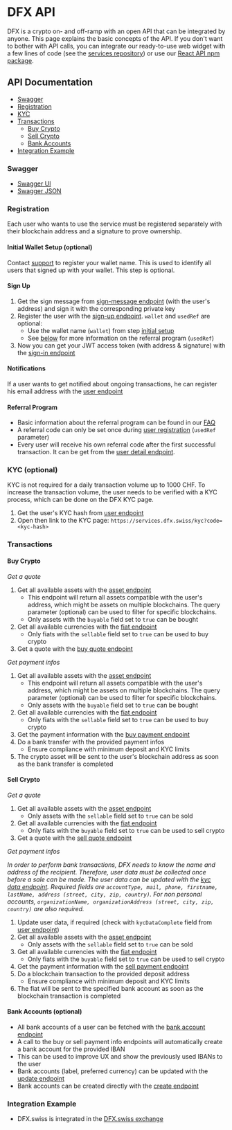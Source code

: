 # DFX API

DFX is a crypto on- and off-ramp with an open API that can be integrated by anyone. This page explains the basic concepts of the API. If you don't want to bother with API calls, you can integrate our ready-to-use web widget with a few lines of code (see the [services repository](https://github.com/DFXswiss/services#dfx-services)) or use our [React API npm package](https://www.npmjs.com/package/@dfx.swiss/react).

## API Documentation

- [Swagger](#swagger)
- [Registration](#registration)
- [KYC](#kyc-optional)
- [Transactions](#transactions)
  - [Buy Crypto](#buy-crypto)
  - [Sell Crypto](#sell-crypto)
  - [Bank Accounts](#bank-accounts-optional)
- [Integration Example](#integration-example)

### Swagger

- [Swagger UI](https://api.dfx.swiss)
- [Swagger JSON](https://api.dfx.swiss/swagger-json)

### Registration

Each user who wants to use the service must be registered separately with their blockchain address and a signature to prove ownership.

#### Initial Wallet Setup (optional)

Contact [support](mailto:support@dfx.swiss) to register your wallet name. This is used to identify all users that signed up with your wallet. This step is optional.

#### Sign Up

1. Get the sign message from [sign-message endpoint](https://api.dfx.swiss/swagger/#/Auth/AuthController_getSignMessage) (with the user's address) and sign it with the corresponding private key
1. Register the user with the [sign-up endpoint](https://api.dfx.swiss/swagger/#/Auth/AuthController_signUp). `wallet` and `usedRef` are optional:
   - Use the wallet name (`wallet`) from step [initial setup](#initial-wallet-setup-optional)
   - See [below](#referral-program) for more information on the referral program (`usedRef`)
1. Now you can get your JWT access token (with address & signature) with the [sign-in endpoint](https://api.dfx.swiss/swagger/#/Auth/AuthController_signIn)

#### Notifications

If a user wants to get notified about ongoing transactions, he can register his email address with the [user endpoint](https://api.dfx.swiss/swagger/#/User/UserController_updateUser)

#### Referral Program

- Basic information about the referral program can be found in our [FAQ](https://docs.dfx.swiss/en/faq)
- A referral code can only be set once during [user registration](#registration) (`usedRef` parameter)
- Every user will receive his own referral code after the first successful transaction. It can be get from the [user detail endpoint](https://api.dfx.swiss/swagger/#/User/UserController_getUserDetail).

### KYC (optional)

KYC is not required for a daily transaction volume up to 1000 CHF. To increase the transaction volume, the user needs to be verified with a KYC process, which can be done on the DFX KYC page.

1. Get the user's KYC hash from [user endpoint](https://api.dfx.swiss/swagger/#/User/UserController_getUser)
1. Open then link to the KYC page: `https://services.dfx.swiss/kyc?code=<kyc-hash>`

### Transactions

#### Buy Crypto

_Get a quote_

1. Get all available assets with the [asset endpoint](https://api.dfx.swiss/swagger/#/Asset/AssetController_getAllAsset)
   - This endpoint will return all assets compatible with the user's address, which might be assets on multiple blockchains. The query parameter (optional) can be used to filter for specific blockchains.
   - Only assets with the `buyable` field set to `true` can be bought
1. Get all available currencies with the [fiat endpoint](https://api.dfx.swiss/swagger/#/Fiat/FiatController_getAllFiat)
   - Only fiats with the `sellable` field set to `true` can be used to buy crypto
1. Get a quote with the [buy quote endpoint](https://api.dfx.swiss/swagger/#/Buy/BuyController_getBuyQuote)

_Get payment infos_

1. Get all available assets with the [asset endpoint](https://api.dfx.swiss/swagger/#/Asset/AssetController_getAllAsset)
   - This endpoint will return all assets compatible with the user's address, which might be assets on multiple blockchains. The query parameter (optional) can be used to filter for specific blockchains.
   - Only assets with the `buyable` field set to `true` can be bought
1. Get all available currencies with the [fiat endpoint](https://api.dfx.swiss/swagger/#/Fiat/FiatController_getAllFiat)
   - Only fiats with the `sellable` field set to `true` can be used to buy crypto
1. Get the payment information with the [buy payment endpoint](https://api.dfx.swiss/swagger/#/Buy/BuyController_createBuyWithPaymentInfo)
1. Do a bank transfer with the provided payment infos
   - Ensure compliance with minimum deposit and KYC limits
1. The crypto asset will be sent to the user's blockchain address as soon as the bank transfer is completed

#### Sell Crypto

_Get a quote_

1. Get all available assets with the [asset endpoint](https://api.dfx.swiss/swagger/#/Asset/AssetController_getAllAsset)
   - Only assets with the `sellable` field set to `true` can be sold
1. Get all available currencies with the [fiat endpoint](https://api.dfx.swiss/swagger/#/Fiat/FiatController_getAllFiat)
   - Only fiats with the `buyable` field set to `true` can be used to sell crypto
1. Get a quote with the [sell quote endpoint](https://api.dfx.swiss/swagger/#/Sell/SellController_getSellQuote)

_Get payment infos_

<em>In order to perform bank transactions, DFX needs to know the name and address of the recipient. Therefore, user data must be collected once before a sale can be made. The user data can be updated with the [kyc data endpoint](https://api.dfx.swiss/swagger#/User/UserController_updateKycData). Required fields are `accountType, mail, phone, firstname, lastName, address (street, city, zip, country)`. For non personal accounts, `organizationName, organizationAddress (street, city, zip, country)` are also required.</em>

1. Update user data, if required (check with `kycDataComplete` field from [user endpoint](https://api.dfx.swiss/swagger/#/User/UserController_getUser))
1. Get all available assets with the [asset endpoint](https://api.dfx.swiss/swagger/#/Asset/AssetController_getAllAsset)
   - Only assets with the `sellable` field set to `true` can be sold
1. Get all available currencies with the [fiat endpoint](https://api.dfx.swiss/swagger/#/Fiat/FiatController_getAllFiat)
   - Only fiats with the `buyable` field set to `true` can be used to sell crypto
1. Get the payment information with the [sell payment endpoint](https://api.dfx.swiss/swagger/#/Sell/SellController_createSellWithPaymentInfo)
1. Do a blockchain transaction to the provided deposit address
   - Ensure compliance with minimum deposit and KYC limits
1. The fiat will be sent to the specified bank account as soon as the blockchain transaction is completed

#### Bank Accounts (optional)

- All bank accounts of a user can be fetched with the [bank account endpoint](https://api.dfx.swiss/swagger/#/BankAccount/BankAccountController_getAllUserBankAccount)
- A call to the buy or sell payment info endpoints will automatically create a bank account for the provided IBAN
- This can be used to improve UX and show the previously used IBANs to the user
- Bank accounts (label, preferred currency) can be updated with the [update endpoint](https://api.dfx.swiss/swagger/#/BankAccount/BankAccountController_updateBankAccount)
- Bank accounts can be created directly with the [create endpoint](https://api.dfx.swiss/swagger/#/BankAccount/BankAccountController_createBankAccount)

### Integration Example

- DFX.swiss is integrated in the [DFX.swiss exchange](https://github.com/DFXswiss/exchange)
